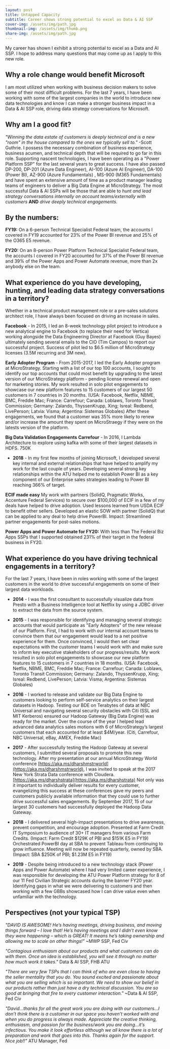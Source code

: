 ```yaml
---
layout: post
title: Untapped Capacity
subtitle: Career shows strong potential to excel as Data & AI SSP
cover-img: /assets/img/path.jpg
thumbnail-img: /assets/img/thumb.png
share-img: /assets/img/path.jpg
---
```


My career has shown I exhibit a strong potential to excel as a Data and AI SSP. I hope to address many questions that may come up as I apply to this new role. 

## Why a role change would benefit Microsoft 
I am most utilized when working with business decision makers to solve some of their most difficult problems. For the last 7 years, I have been working with some of the largest companies in the world to introduce new data technologies and know I can make a stronger business impact in a Data & AI SSP role, driving data strategy conversations for Microsoft. 

## Why am I a good fit?
*"Winning the data estate of customers is deeply technical and is a new "room" in the house compared to the ones we typically sell to."* -Scott Guthrie. I possess the necessary combination of business experience, business acumen, and technical depth that will be required to go far in this role. Supporting nascent technologies, I have been operating as a "Power Platform SSP" for the last several years to great success. I have also passed DP-200, DP-201 (Azure Data Engineer), AI-100 (Azure AI Engineer), DA-100 (Power BI), AZ-900 (Azure Fundamentals) , MS-900 (M365 Fundamentals) and have spent an extensive amount of time as a product manager leading teams of engineers to deliver a Big Data Engine at MicroStrategy. The most successful Data & AI SSPs will be those that are able to *hunt and lead strategy conversations internally on account teams/externally with customers* **AND** *drive deeply technical engagements.*

## By the numbers:

**FY19:** On a 6-person Technical Specialist Federal team, the accounts I covered in FY19 accounted for 23% of the Power BI revenue and 25% of the O365 E5 revenue. 

**FY20:** On an 8-person Power Platform Technical Specialist Federal team, the accounts I covered in FY20 accounted for 37% of the Power BI revenue and 39% of the Power Apps and Power Automate revenue, more than 2x anybody else on the team.


## What experience do you have developing, hunting, and leading data strategy conversations in a territory?

Whether in a technical product management role or a pre-sales solutions architect role, I have always been focused on driving an increase in sales. 

**Facebook** - In 2015, I led an 8-week technology pilot project to introduce a new analytical engine to Facebook (to replace their need for Vertica) working alongside the Data Engineering Director at Facebook (Guy Bayes) ultimately sending several emails to the CIO (Tim Campos) to report our successful project. Success of pilot led to $6.5 million of MicroStrategy licenses (3.5M recurring and 3M new). 

**Early Adopter Program** - From 2015-2017, I led the Early Adopter program at MicroStrategy. Starting with a list of our top 100 accounts, I sought to identify our top accounts that could most benefit by upgrading to the latest version of our MicroStrategy platform - pending license renewal and open for marketing stories. My work resulted in solo pilot engagements to showcase our new platform features to 15 customers of our largest 50 customers in 7 countries in 20 months. (USA: Facebook, Netflix, NBME, BMC, Freddie Mac; France: Carrefour; Canada: Loblaws, Toronto Transit Commission; Germany: Zalando, ThyssenKrupp, Xing; Isreal: Redbend, LivePerson; Latvia: Visma; Argentina: Sistemas Globales) After these engagements, we found that a customer was 35% more likely to renew and/or increase the amount they spent on MicroStraegy if they were on the latests version of the platform.

**Big Data Validation Engagements**  **Carrefour** - In 2016, I Lambda Architecture to explore using kafka with some of their largest datasets in HDFS. 750K

- **2018** - In my first few months of joining Microsoft, I developed several key internal and external relationships that have helped to amplify my work for the last couple of years. Developing several strong key relationships within the ATU helped me to establish Power BI as a key component of our Enterprise sales strategies leading to Power BI reaching 366% of target. 

**ECIF made easy** My work with partners (SolidQ, Pragmatic Works, Accenture Federal Services) to secure over $100,000 of ECIF in a few of my deals have helped to drive adoption. Used lessons learned from USDA ECIF to benefit other sellers. Developed an elastic SOW with partner (SolidQ) that can be applied to any deal to help drive PowerBI. Impact: Streamlined partner engagements for post-sales motions. 

**Power Apps and Power Automate for FY20:** With less than The Federal Biz Apps SSPs that I supported obtained 231% of their target in the federal business in FY20. 


## What experience do you have driving technical engagements in a territory?
For the last 7 years, I have been in roles working with some of the largest customers in the world to drive successful engagements on some of their largest data workloads.

- **2014** - I was the first consultant to successfully visualize data from Presto with a Business Intelligence tool at Netflix by using a JDBC driver to extract the data from the source system. 

- **2015** - I was responsible for identifying and managing several strategic accounts that would participate as "Early Adopters" of the new release of our Platform. First, I had to work with our internal account teams to convince them that our engagement would lead to a net positive experience for them. Once convinced, I would then set clear expectations with the customer teams I would work with and make sure to inform key executive stakeholders of our progress/results. My work resulted in solo pilot engagements to showcase our new platform features to 15 customers in 7 countries in 18 months. (USA: Facebook, Netflix, NBME, BMC, Freddie Mac; France: Carrefour; Canada: Loblaws, Toronto Transit Commission; Germany: Zalando, ThyssenKrupp, Xing; Isreal: Redbend, LivePerson; Latvia: Visma; Argentina: Sistemas Globales)

- **2016** -  I worked to release and validate our Big Data Engine to customers looking to perform self-service analytics on their largest datasets in Hadoop. Testing our BDE on Terabytes of data at NBC Universal and navigating several security obstacles with Citi (SSL and MIT Kerberos) ensured our Hadoop Gateway (Big Data Engine) was ready for the market. Over the course of the year I helped lead advanced data analytics sales motions with 6 of MicroStrategy’s largest customers that each accounted for at least $4M/year. (Citi, Carrefour, NBC Universal, eBay, AMEX, Freddie Mac) 

- **2017** - After successfully testing the Hadoop Gateway at several customers, I submitted several proposals to promote this new technology. After my presentation at our annual MicroStrategy World conference [https://aka.ms/dharshmstrworld](https://aka.ms/dharshmstrworld), I was invited to speak at the 2017 New York Strata Data conference with Cloudera. [https://aka.ms/dharshstrata](https://aka.ms/dharshstrata) Not only was it important to individually deliver results for every customer, evangelizing this success at these conferences gave my peers and customers publicly available information that they could use to further drive successful sales engagements. By September 2017, 15 of our largest 30 customers had successfully deployed the Hadoop Data Gateway.

- **2018** - I delivered several high-impact presentations to drive awareness, prevent competition, and encourage adoption. Presented at Farm Credit IT Symposium to audience of 30+ IT managers from various Farm Credits. (Impact: Farm Credit $129K of PBI and $151K E5 in FY19) Orchestrated PowerBI day at SBA to prevent Tableau from continuing to grow influence. Meeting will now be repeated quarterly, owned by SBA. (Impact: SBA $250K of PBI; $1.23M E5 in FY19) 

- **2019** - Despite being introduced to a new technology stack (Power Apps and Power Automate) where I had very limited career experience, I was responsible for developing the ATU Power Platform strategy for 8 of our 11 Fed Civilian Strategic accounts during the banner FY20 year. Identifying gaps in what we were delivering to customers and then working with a few GBBs showcased how I can drive value even when unfamiliar with the technology. 

## Perspectives (not your typical TSP) 
*"DAVID IS AWESOME! He’s having meetings, driving business, and moving things forward – I love that! He’s having meetings and I didn’t even know they were happening – which is GREAT! It means he’s taking ownership and allowing me to scale on other things!"* ~MWP SSP, Fed Civ

*"Contagious enthusiasm about our products and what customers can do with them. Once an idea is established, you will see it through no matter how much work it takes."* Data & AI SSP, FHB ATU

*"There are very few TSPs that I can think of who are even close to having the seller mentality that you do. You sound excited and passionate about what you are selling which is so important. We need to show our belief in our products rather than just have a dry technical discussion. You are so good at bringing that fire to every customer interaction."* ~Data & AI SSP, Fed Civ

*"David...thanks for all the great work you are doing with our customers...I don’t think there is a customer in our space you haven’t worked with and when you do progress is always made.  Appreciate the creative thinking, enthusiasm, and passion for the business/work you are doing...it’s infectious.  You make it look effortless although we all know there is a lot of preparation and work that goes into this.  Thanks again for the support.  Nice job!!"* ATU Manager, Fed
